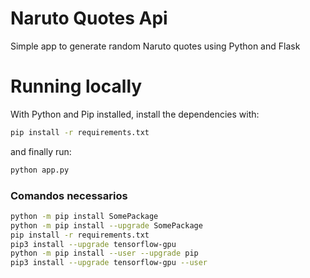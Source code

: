Naruto Quotes Api
====================
Simple app to generate random Naruto quotes using Python and Flask

# Running locally
With Python and Pip installed, install the dependencies with:
```sh
pip install -r requirements.txt
```

and finally run:
```sh
python app.py

```


### Comandos necessarios 

```sh
python -m pip install SomePackage
python -m pip install --upgrade SomePackage
pip install -r requirements.txt
pip3 install --upgrade tensorflow-gpu
python -m pip install --user --upgrade pip
pip3 install --upgrade tensorflow-gpu --user
```

